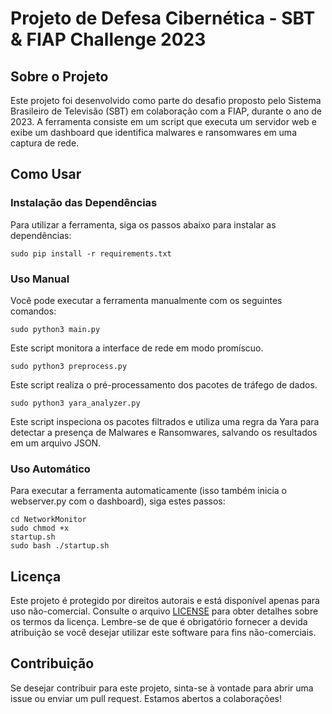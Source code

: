 <h1>Projeto de Defesa Cibernética - SBT & FIAP Challenge 2023</h1>

<h2>Sobre o Projeto</h2>

<p>Este projeto foi desenvolvido como parte do desafio proposto pelo Sistema Brasileiro de Televisão (SBT) em colaboração com a FIAP, durante o ano de 2023. A ferramenta consiste em um script que executa um servidor web e exibe um dashboard que identifica malwares e ransomwares em uma captura de rede.</p>

<h2>Como Usar</h2>

<h3>Instalação das Dependências</h3>

<p>Para utilizar a ferramenta, siga os passos abaixo para instalar as dependências:</p>

<code>sudo pip install -r requirements.txt</code>

<h3>Uso Manual</h3>

<p>Você pode executar a ferramenta manualmente com os seguintes comandos:</p>

<code>sudo python3 main.py</code>

<p>Este script monitora a interface de rede em modo promíscuo.</p>

<code>sudo python3 preprocess.py</code>

<p>Este script realiza o pré-processamento dos pacotes de tráfego de dados.</p>

<code>sudo python3 yara_analyzer.py</code>

<p>Este script inspeciona os pacotes filtrados e utiliza uma regra da Yara para detectar a presença de Malwares e Ransomwares, salvando os resultados em um arquivo JSON.</p>

<h3>Uso Automático</h3>

<p>Para executar a ferramenta automaticamente (isso também inicia o webserver.py com o dashboard), siga estes passos:</p>

<code>cd NetworkMonitor</code><br>
<code>sudo chmod +x startup.sh</code><br>
<code>sudo bash ./startup.sh</code><br>

<h2>Licença</h2>

<p>Este projeto é protegido por direitos autorais e está disponível apenas para uso não-comercial. Consulte o arquivo <a href="LICENSE">LICENSE</a> para obter detalhes sobre os termos da licença. Lembre-se de que é obrigatório fornecer a devida atribuição se você desejar utilizar este software para fins não-comerciais.</p>

<h2>Contribuição</h2>

<p>Se desejar contribuir para este projeto, sinta-se à vontade para abrir uma issue ou enviar um pull request. Estamos abertos a colaborações!</p>
